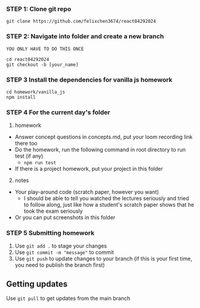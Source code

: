 ### STEP 1: Clone git repo
```
git clone https://github.com/felixchen3674/react04292024
```

### STEP 2: Navigate into folder and create a new branch 
`YOU ONLY HAVE TO DO THIS ONCE`
```
cd react04292024
git checkout -b [your_name]
```

### STEP 3 Install the dependencies for vanilla js homework
```
cd homework/vanilla_js
npm install
```

### STEP 4 For the current day's folder
1. homework
* Answer concept questions in concepts.md, put your loom recording link there too
* Do the homework, run the following command in root directory to run test (if any)
    *    ```npm run test```
* If there is a project homework, put your project in this folder
    
2. notes
* Your play-around code (scratch paper, however you want)
    * I should be able to tell you watched the lectures seriously and tried to follow along,
    just like how a student's scratch paper shows that he took the exam seriously
* Or you can put screenshots in this folder  

### STEP 5 Submitting homework
1. Use `git add .` to stage your changes
2. Use `git commit -m "message"` to commit
3. Use `git push` to update changes to your branch (if this is your first time, you need to publish the branch first)

## Getting updates 
Use `git pull` to get updates from the main branch